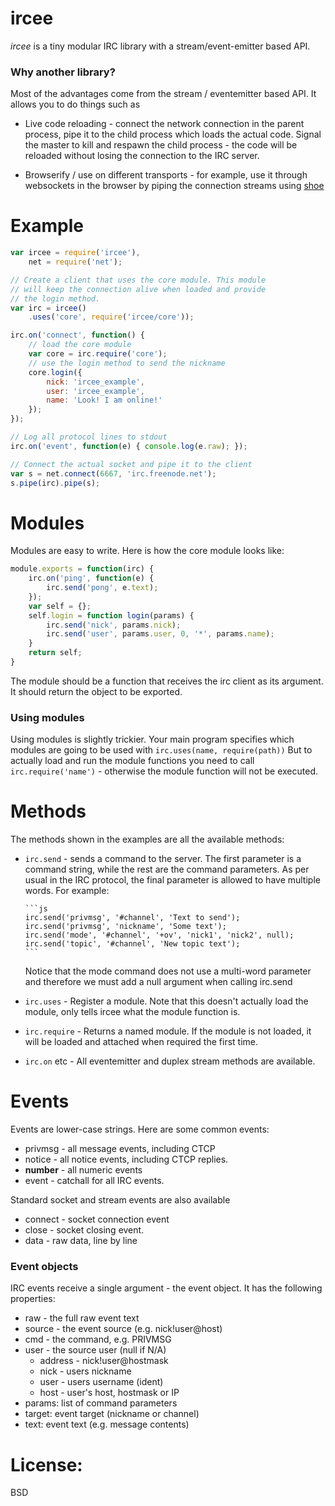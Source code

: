 # ircee 

_ircee_ is a tiny modular IRC library with a stream/event-emitter based API.


### Why another library?

Most of the advantages come from the stream / eventemitter based API. It 
allows you to do things such as 

* Live code reloading - connect the network connection in the parent process, 
pipe it to the child process which loads the actual code. Signal the master
to kill and respawn the child process - the code will be reloaded without
losing the connection to the IRC server.

* Browserify / use on different transports - for example, use it through 
websockets in the browser by piping the connection streams using 
[shoe](https://npmjs.org/package/shoe)


# Example

```js
var ircee = require('ircee'),
    net = require('net');

// Create a client that uses the core module. This module
// will keep the connection alive when loaded and provide 
// the login method.
var irc = ircee()
    .uses('core', require('ircee/core'));

irc.on('connect', function() {
    // load the core module
    var core = irc.require('core');
    // use the login method to send the nickname
    core.login({
        nick: 'ircee_example',
        user: 'ircee_example',
        name: 'Look! I am online!'
    });
});

// Log all protocol lines to stdout
irc.on('event', function(e) { console.log(e.raw); });

// Connect the actual socket and pipe it to the client
var s = net.connect(6667, 'irc.freenode.net');
s.pipe(irc).pipe(s);
```

# Modules

Modules are easy to write. Here is how
the core module looks like:

```js
module.exports = function(irc) {
    irc.on('ping', function(e) {
        irc.send('pong', e.text);
    });
    var self = {};
    self.login = function login(params) {
        irc.send('nick', params.nick);
        irc.send('user', params.user, 0, '*', params.name);
    }
    return self;
}
```

The module should be a function that receives the irc client
as its argument. It should return the object to be exported.

### Using modules

Using modules is slightly trickier. Your main program specifies
which modules are going to be used with `irc.uses(name, require(path))` 
But to actually load and run the module functions you need to call 
`irc.require('name')` - otherwise the module function will not be executed.

# Methods

The methods shown in the examples are all the available methods:

* `irc.send` - sends a command to the server. The first parameter is a
  command string, while the rest are the command parameters. As per usual
  in the IRC protocol, the final parameter is allowed to have multiple words. 
  For example:

      ```js
      irc.send('privmsg', '#channel', 'Text to send');
      irc.send('privmsg', 'nickname', 'Some text');
      irc.send('mode', '#channel', '+ov', 'nick1', 'nick2', null);
      irc.send('topic', '#channel', 'New topic text');
      ```

  Notice that the mode command does not use a multi-word parameter and therefore
  we must add a null argument when calling irc.send

* `irc.uses` - Register a module. Note that this doesn't actually load the 
  module, only tells ircee what the module function is.

* `irc.require` - Returns a named module. If the module is not loaded,
  it will be loaded and attached when required the first time.

* `irc.on` etc - All eventemitter and duplex stream methods are available.

# Events

Events are lower-case strings. Here are some common events:

* privmsg - all message events, including CTCP
* notice  - all notice events, including CTCP replies.
* __number__ - all numeric events
* event - catchall for all IRC events.

Standard socket and stream events are also available
* connect - socket connection event
* close - socket closing event.
* data - raw data, line by line


### Event objects

IRC events receive a single argument - the event object. It has the following
properties:

* raw - the full raw event text
* source - the event source (e.g. nick!user@host)
* cmd - the command, e.g. PRIVMSG
* user - the source user (null if N/A)
  * address - nick!user@hostmask
  * nick - users nickname 
  * user - users username (ident)
  * host - user's host, hostmask or IP
* params: list of command parameters
* target: event target (nickname or channel)
* text: event text (e.g. message contents)

# License: 

BSD
